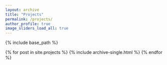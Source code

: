 ```yaml
---
layout: archive
title: "Projects"
permalink: /projects/
author_profile: true
image_sliders_load_all: true
---
```


{% include base_path %}

{% for post in site.projects %}
   {% include archive-single.html %}
{% endfor %}
